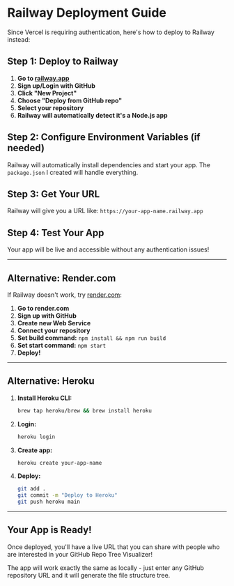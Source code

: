# Railway Deployment Guide

Since Vercel is requiring authentication, here's how to deploy to Railway instead:

## Step 1: Deploy to Railway

1. **Go to [railway.app](https://railway.app)**
2. **Sign up/Login with GitHub**
3. **Click "New Project"**
4. **Choose "Deploy from GitHub repo"**
5. **Select your repository**
6. **Railway will automatically detect it's a Node.js app**

## Step 2: Configure Environment Variables (if needed)

Railway will automatically install dependencies and start your app. The `package.json` I created will handle everything.

## Step 3: Get Your URL

Railway will give you a URL like: `https://your-app-name.railway.app`

## Step 4: Test Your App

Your app will be live and accessible without any authentication issues!

---

## Alternative: Render.com

If Railway doesn't work, try [render.com](https://render.com):

1. **Go to render.com**
2. **Sign up with GitHub**
3. **Create new Web Service**
4. **Connect your repository**
5. **Set build command:** `npm install && npm run build`
6. **Set start command:** `npm start`
7. **Deploy!**

---

## Alternative: Heroku

1. **Install Heroku CLI:**
   ```bash
   brew tap heroku/brew && brew install heroku
   ```

2. **Login:**
   ```bash
   heroku login
   ```

3. **Create app:**
   ```bash
   heroku create your-app-name
   ```

4. **Deploy:**
   ```bash
   git add .
   git commit -m "Deploy to Heroku"
   git push heroku main
   ```

---

## Your App is Ready!

Once deployed, you'll have a live URL that you can share with people who are interested in your GitHub Repo Tree Visualizer!

The app will work exactly the same as locally - just enter any GitHub repository URL and it will generate the file structure tree. 